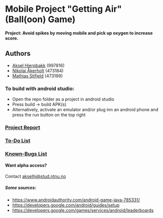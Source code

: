 # Mobile Project "Getting Air" (Ball(oon) Game)

**Project: Avoid spikes by moving mobile and pick up oxygen to increase score.**

## Authors
- [Aksel Hjerpbakk](https://github.com/Avokadoen) (997816)
- [Nikolai Åkerholt](https://github.com/akerholten) (473184)
- [Mathias Stifjeld](https://github.com/mathisti) (473199)



### To build with android studio:
- Open the repo folder as a project in android studio
- Press build -> build APK(s)
- Alternatively, activate an emulator and/or plug inn an android phone and press the run button on the top right


### [Project Report](Project-Report.md)


### [To-Do List](TODO-LIST.md)


### [Known-Bugs List](KNOWN-BUGS.md)


#### Want alpha access?
Contact akselhj@stud.ntnu.no


##### Some sources:
- https://www.androidauthority.com/android-game-java-785331/
- https://developers.google.com/android/guides/setup
- https://developers.google.com/games/services/android/leaderboards
